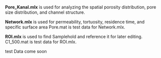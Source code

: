 **Pore_Kanal.mlx** is used for analyzing the spatial porosity distribution, pore size distribution, and channel structure.  

**Network.mlx** is used for permeability, tortuosity, residence time, and specific surface area Pore.mat is test data for Network.mlx.

**ROI.mlx**  is used to find Samplehold and reference it for later editing. C1_500.mat is test data for ROI.mlx.

test Data come soon
